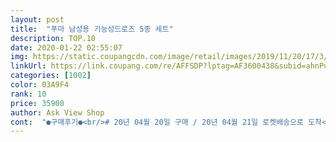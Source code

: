 ```yaml
---
layout: post 
title:  "푸마 남성용 기능성드로즈 5종 세트" 
description: TOP.10 
date: 2020-01-22 02:55:07 
img: https://static.coupangcdn.com/image/retail/images/2019/11/20/17/3/6f7a2c9b-211c-4f78-8f42-56d2cc1ce1cb.jpg 
linkUrl: https://link.coupang.com/re/AFFSDP?lptag=AF3600438&subid=ahnPublicAsk&pageKey=340220799&itemId=1083425750&vendorItemId=5587463021&traceid=V0-113-8687ebd90c50ff83 
categories: [1002] 
color: 03A9F4 
rank: 10 
price: 35900 
author: Ask View Shop 
cont:  "●구매후기●<br/># 20년 04월 20일 구매 / 20년 04월 21일 로켓배송으로 도착<br/># 5가지 컬러 1셋 (블랙, 화이트, 다크그레이, 멜란지 그린, 멜란지 네이비)<br/># 사이즈 105 XL 기준 상세사이즈 : 허리폭 39 옆기장 29 허벅지 폭 23.<br/>5 밑폭 26<br/># 인도네시아 제조 / 19년 05월 생산 제품<br/>(로켓배송 기준)<br/>(사이즈는 참고만 하세요~~ :) )<br/>갑자기 더워진 날씨에 출장을 가게 되어 급하게 찾던 중에 여러장이면서 소재도 마음에 들고 가격이 부담스럽지 않아 구매하게 되었어요.<br/><br/>같은 브랜드의 다른 제품에는 후기가 많은데 왜 이 제품에는 없을까요?!<br/>구성된 컬러중에 화이트가 있어서 고민을 했는데 화이트을 안입는다고 고려해도 가성비가 괜찮아 보여서 샀는데 잘 산거 같아요.<br/><br/>근데 한가지 허리밴드에 비해 허벅지 부분이 많이  꼭<br/>기분이 들어 신경 쓰이고 편하다는 착용감은 들지<br/>끼어요.<br/> 그래서인지 착용시 허리부분이 흘러 내릴듯한<br/>느낌이네요.<br/><br/>다른제품은 면에 가깝고 이 제품은 폴리라 선호도 차이이려나요? ㅎㅎ<br/>다만 박음질 마감이 잘안된 곳이 있어서 아쉬워요.<br/><br/>다음에는 m으로 구매해야겠습니다.<br/> ㅎㅎㅎ<br/>마감과 고무줄 밴딩은 문제 없습니다.<br/><br/>마지막 사진은 자연채광, 시폰커튼한 채로 비침 상태를 찍은거예요~<br/>배송은 사진과 같이 각 한개씩 포장되어 도착했습니다.<br/><br/>사이즈는 s로 구매, 평소착용하는 사이즈보다 조금 큰 편이나 약간 작네요;; ㅎㅎ<br/>소재는 폴리에스티와 폴리우레탄 등이 섞인 매쉬 소재여서 갑자기 더워진 날씨에 장시간 사무실 책상에 앉아 있는 남편이게 더없이 좋네요.<br/> 아직 코로나로 인해 사무실에서 에어컨 켜기가 힘들어 창문열어두고 일하는데 땀에 달라붙거나 끈적이지않아 좋대요 ^^<br/>속옷안에 이런걸 왜 붙여 놓은건지 ㅜ<br/>않네요.<br/> 재구매는 안할듯.<br/><br/>이 제품은 19년 1월에 출시됐습니다.<br/><br/>재질은 폴리재질로 면을 선호하면 다른 제품을 폴리재질을 선호하면 이 제품을 추천합니다.<br/><br/>재질이야 브랜드가 다르니 그렇다치지만 속옷인데 거기다가 꽉끼는 드로즈인데 안쪽면에 택이라고 해야하나 여튼 그런게 달려 있네요 잘라내라고 표시는 되있든데 잘라내도 느낌이 까실거리는게 별로에요.<br/><br/>제가 이 제품의 첫 리뷰어입니다!<br/>체형은 빼빼마른 체형이 아닌 마른 체형입니다.<br/>(빼빼마른 사람은 s, 적당히 마른 사람은 m추천합니다.<br/>)<br/>키 186에 몸무게 70정도인 마른 체형이고 바지는 30사이즈지만, 평소 식사나 간식을 많이 잘 자주 먹는 편인데 특히 식사하고 나면 올챙이 배 마냥 볼록하게 나와서 바지나 속옷이 끼는걸 좋아하지 않고 허벅지가 두꺼워서 항상 한치수 큰걸 사는데 처음 구입한거 치곤 만족해요.<br/><br/>평소 아디다* 만 입다가 이제품 시켜봤는데 재질이 아***보다는 거친 느낌입니다.<br/><br/>평소에 게스나 아디다스껄 많이 입는 편인데 푸마가 같은 105인데도 살짝 크네요.<br/><br/>한달 착용후기 : 세탁 몇번하니 촉감은 조금 부드러워진<br/>" 
---
```


